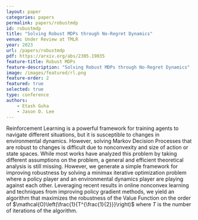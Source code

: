 ```yaml
---
layout: paper
categories: papers
permalink: papers/robustmdp
id: robustmdp
title: "Solving Robust MDPs through No-Regret Dynamics"
venue: Under Review at TMLR
year: 2023
url: /papers/robustmdp
pdf: https://arxiv.org/abs/2305.19035
feature-title: Robust MDPs
feature-description: "Solving Robust MDPs through No-Regret Dynamics"
image: /images/featured/rl.png
feature-order: 2
featured: true
selected: true
type: conference
authors:
    - Etash Guha
    - Jason D. Lee
---
```

 Reinforcement Learning is a powerful framework for training agents to navigate different situations, but it is susceptible to changes in environmental dynamics. However, solving Markov Decision Processes that are robust to changes is difficult due to nonconvexity and size of action or state spaces. While most works have analyzed this problem by taking different assumptions on the problem, a general and efficient theoretical analysis is still missing. However, we generate a simple framework for improving robustness by solving a minimax iterative optimization problem where a policy player and an environmental dynamics player are playing against each other. Leveraging recent results in online nonconvex learning and techniques from improving policy gradient methods, we yield an algorithm that maximizes the robustness of the Value Function on the order of $\mathcal{O}\left(\frac{1}{T^{\frac{1}{2}}}\right)$ where $T$ is the number of iterations of the algorithm. 